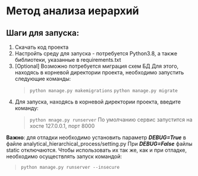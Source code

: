 # Метод анализа иерархий 

## Шаги для запуска:
1. Скачать код проекта 
2. Настройть среду для запуска - потребуется Python3.8, а также библиотеки, указанные в requirements.txt
3. [Optional] Возможно потребуется миграция схем БД
    Для этого, находясь в корневой директории проекта, необходимо запустить следующие команды:
    >```python manage.py makemigrations```
    >```python manage.py migrate```
4. Для запуска, находясь в корневой директории проекта, введите команду:
    >```python mnage.py runserver```
    По умолчанию сервис запустится на хосте 127.0.0.1, порт 8000

**Важно**: для отладки необходимо установить параметр ***DEBUG=True*** в файле analytical_hierarchical_process/setting.py
При ***DEBUG=False*** файлы static отключаются. Чтобы использовать их так же, как и при отладке, необходимо осуществлять запуск командой:
>```python manage.py runserver --insecure```